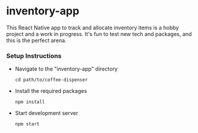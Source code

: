 # inventory-app
This React Native app to track and allocate inventory items is a hobby project and a work in progress. It's fun to test new tech and packages, and this is the perfect arena.

### Setup Instructions

- Navigate to the "inventory-app" directory

	```cd path/to/coffee-dispenser```

- Install the required packages

	```npm install```

- Start development server

	```npm start```

